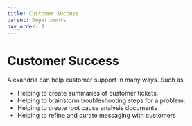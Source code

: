 ```yaml
---
title: Customer Success
parent: Departments
nav_order: 1
---
```


# Customer Success

Alexandria can help customer support in many ways. Such as

* Helping to create summaries of customer tickets.
* Helping to brainstorm troubleshooting steps for a problem.
* Helping to create root cause analysis documents
* Helping to refine and curate messaging with customers 